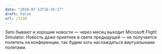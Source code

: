 ```yaml
---
date: "2020-07-13T16:56:17"
draft: False
url: /1339
---
```


Зато бывают и хорошие новости — через месяц выходит Microsoft Flight Simulator. Новость даже приятнее в свете предыдущей — не получается полететь на конференции, так будем хоть наслаждаться виртуальными полетами.
